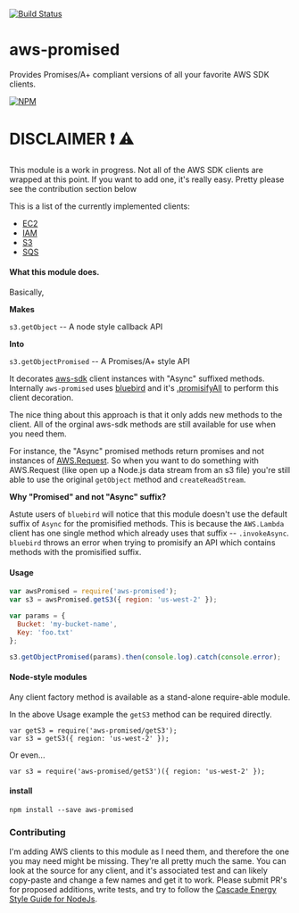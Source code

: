 [![Build Status](https://travis-ci.org/CascadeEnergy/aws-promised.svg)](https://travis-ci.org/CascadeEnergy/aws-promised)

# aws-promised

Provides Promises/A+ compliant versions of all your favorite AWS SDK clients.

[![NPM](https://nodei.co/npm/aws-promised.png?downloads=true&downloadRank=true&stars=true)](https://nodei.co/npm/aws-promised/)

# DISCLAIMER :exclamation: :warning:

This module is a work in progress. Not all of the AWS SDK clients are wrapped
at this point. If you want to add one, it's really easy. Pretty please see the contribution section below

This is a list of the currently implemented clients:

- [EC2](http://docs.aws.amazon.com/AWSJavaScriptSDK/latest/AWS/EC2.html)
- [IAM](http://docs.aws.amazon.com/AWSJavaScriptSDK/latest/AWS/IAM.html)
- [S3](http://docs.aws.amazon.com/AWSJavaScriptSDK/latest/AWS/S3.html)
- [SQS](http://docs.aws.amazon.com/AWSJavaScriptSDK/latest/AWS/SQS.html)


#### What this module does.

Basically,

**Makes**

`s3.getObject` -- A node style callback API

**Into**

`s3.getObjectPromised` -- A Promises/A+ style API

It decorates [aws-sdk](https://github.com/aws/aws-sdk-js) client instances with "Async" suffixed methods.
Internally `aws-promised` uses
[bluebird](https://github.com/petkaantonov/bluebird) and it's
[.promisifyAll](https://github.com/petkaantonov/bluebird/blob/master/API.md#promisepromisifyallobject-target--object-options---object)
to perform this client decoration.

The nice thing about this approach is that it only adds new methods to the client. All of the orginal aws-sdk methods
are still available for use when you need them.

For instance, the "Async" promised methods return promises and not instances of
[AWS.Request](http://docs.aws.amazon.com/AWSJavaScriptSDK/latest/AWS/Request.html). So when you want to do something
with AWS.Request (like open up a Node.js data stream from an s3 file) you're still able to use the original `getObject` 
method and `createReadStream`.

**Why "Promised" and not "Async" suffix?**

Astute users of `bluebird` will notice that this module doesn't use the default suffix of `Async` for the promisified
methods. This is because the `AWS.Lambda` client has one single method which already uses that suffix -- `.invokeAsync`. 
`bluebird` throws an error when trying to promisify an API which contains methods with the promisified suffix.

#### Usage

```javascript
var awsPromised = require('aws-promised');
var s3 = awsPromised.getS3({ region: 'us-west-2' });

var params = {
  Bucket: 'my-bucket-name',
  Key: 'foo.txt'
};

s3.getObjectPromised(params).then(console.log).catch(console.error);
```

#### Node-style modules

Any client factory method is available as a stand-alone require-able module.

In the above Usage example the `getS3` method can be required directly.

```
var getS3 = require('aws-promised/getS3');
var s3 = getS3({ region: 'us-west-2' });
```

Or even...

```
var s3 = require('aws-promised/getS3')({ region: 'us-west-2' });
```

#### install

```
npm install --save aws-promised
```

### Contributing

I'm adding AWS clients to this module as I need them, and therefore the one you may need might be missing.
They're all pretty much the same. You can look at the source for any client, and it's associated test and can likely
copy-paste and change a few names and get it to work. Please submit PR's for proposed additions, write tests, and try to
follow the [Cascade Energy Style Guide for NodeJs](https://github.com/CascadeEnergy/node-style-guide).
